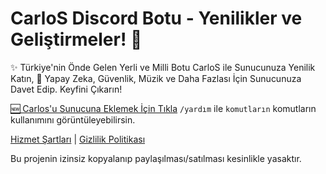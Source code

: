 # CarloS Discord Botu - Yenilikler ve Geliştirmeler! 🚀


✨ Türkiye'nin Önde Gelen Yerli ve Milli Botu CarloS ile Sunucunuza Yenilik Katın, 🚀 Yapay Zeka, Güvenlik, Müzik ve Daha Fazlası İçin Sunucunuza Davet Edip. Keyfini Çıkarın!

[🆕️ Carlos'u Sunucuna Eklemek İçin Tıkla](https://discord.com/oauth2/authorize?client_id=1075532862536827033&permissions=8&scope=bot)
`/yardım` ile `komutların` komutların kullanımını görüntüleyebilirsin.



[Hizmet Şartları](https://carlosbot.vercel.app/tos)
| [Gizlilik Politikası](https://carlosbot.vercel.app/privacy)

Bu projenin izinsiz kopyalanıp paylaşılması/satılması kesinlikle yasaktır.


